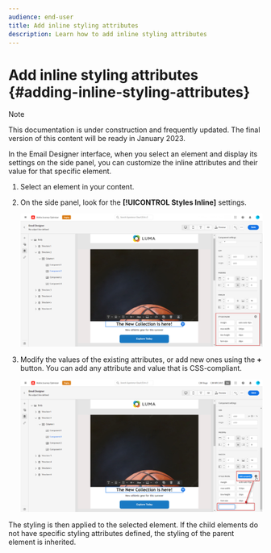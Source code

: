 ```yaml
---
audience: end-user
title: Add inline styling attributes
description: Learn how to add inline styling attributes
---
```


# Add inline styling attributes {#adding-inline-styling-attributes}

>[!NOTE]
>
>This documentation is under construction and frequently updated. The final version of this content will be ready in January 2023.

In the Email Designer interface, when you select an element and display its settings on the side panel, you can customize the inline attributes and their value for that specific element.

1. Select an element in your content.
1. On the side panel, look for the **[!UICONTROL Styles Inline]** settings.

   ![](assets/styles_1.png)

1. Modify the values of the existing attributes, or add new ones using the **+** button. You can add any attribute and value that is CSS-compliant.

   ![](assets/styles_2.png)

The styling is then applied to the selected element. If the child elements do not have specific styling attributes defined, the styling of the parent element is inherited.
